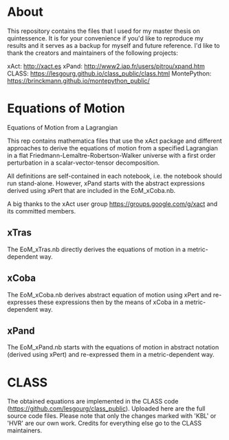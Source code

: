 # About
This repository contains the files that I used for my master thesis on quintessence. It is for your convenience if you'd like to reproduce my results and it serves as a backup for myself and future reference. I'd like to thank the creators and maintainers of the following projects:

xAct: http://xact.es
xPand: http://www2.iap.fr/users/pitrou/xpand.htm
CLASS: https://lesgourg.github.io/class_public/class.html
MontePython: https://brinckmann.github.io/montepython_public/

# Equations of Motion
Equations of Motion from a Lagrangian

This rep contains mathematica files that use the xAct package and different approaches to derive the equations of motion from a specified Lagrangian in a flat Friedmann-Lemaître-Robertson-Walker universe with a first order perturbation in a scalar-vector-tensor decomposition.

All definitions are self-contained in each notebook, i.e. the notebook should run stand-alone. However, xPand starts with the abstract expressions derived using xPert that are included in the EoM_xCoba.nb.

A big thanks to the xAct user group https://groups.google.com/g/xact and its committed members.

## xTras
The EoM_xTras.nb directly derives the equations of motion in a metric-dependent way.

## xCoba
The EoM_xCoba.nb derives abstract equation of motion using xPert and re-expresses these expressions then by the means of xCoba in a metric-dependent way.

## xPand
The EoM_xPand.nb starts with the equations of motion in abstract notation (derived using xPert) and re-expressed them in a metric-dependent way.

# CLASS
The obtained equations are implemented in the CLASS code (https://github.com/lesgourg/class_public). Uploaded here are the full source code files. Please note that only the changes marked with 'KBL' or 'HVR' are our own work. Credits for everything else go to the CLASS maintainers.
